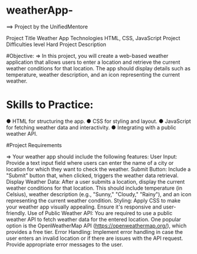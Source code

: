 # weatherApp-

 ==> Project by the UnifiedMentore

Project Title	Weather App
Technologies	HTML, CSS, JavaScript
Project Difficulties level	Hard
Project Description

#Objective: 
=> In this project, you will create a web-based weather application that allows users to enter a location and retrieve the current weather conditions for that location. The app should display details such as temperature, weather description, and an icon representing the current weather.
# Skills to Practice:

●	HTML for structuring the app.
●	CSS for styling and layout.
●	JavaScript for fetching weather data and interactivity.
●	Integrating with a public weather API.

#Project Requirements

=> Your weather app should include the following features:
 	User Input: Provide a text input field where users can enter the name of a city or location for which they want to check the weather.
 	Submit Button: Include a "Submit" button that, when clicked, triggers the weather data retrieval.
 	Display Weather Data: After a user submits a location, display the current weather conditions for that location. This should include temperature (in Celsius), weather description (e.g., "Sunny," "Cloudy," "Rainy"), and an icon representing the current weather condition.
 	Styling: Apply CSS to make your weather app visually appealing. Ensure it's responsive and user-friendly.
 	Use of Public Weather API: You are required to use a public weather API to fetch weather data for the entered location. One popular option is the OpenWeatherMap API (https://openweathermap.org/), which provides a free tier.
 	Error Handling: Implement error handling in case the user enters an invalid location or if there are issues with the API request. Provide appropriate error messages to the user.
